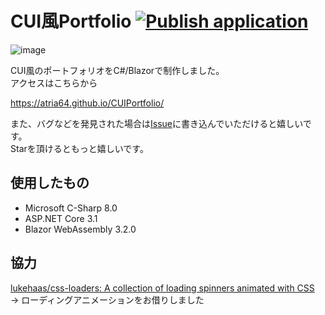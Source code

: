 # CUI風Portfolio [![Publish application](https://github.com/Atria64/CUIPortfolio/workflows/Publish%20application/badge.svg)](https://github.com/Atria64/CUIPortfolio/actions)
![image](https://user-images.githubusercontent.com/49768768/90509317-19a6e980-e194-11ea-8a6e-b7f7b5eaaef6.png)

CUI風のポートフォリオをC#/Blazorで制作しました。   
アクセスはこちらから

https://atria64.github.io/CUIPortfolio/

また、バグなどを発見された場合は[Issue](https://github.com/Atria64/CUIPortfolio/issues/new/choose)に書き込んでいただけると嬉しいです。   
Starを頂けるともっと嬉しいです。

## 使用したもの

 - Microsoft C-Sharp 8.0
 - ASP.NET Core 3.1
 - Blazor WebAssembly 3.2.0

## 協力
[lukehaas/css-loaders: A collection of loading spinners animated with CSS](https://github.com/lukehaas/css-loaders)   
-> ローディングアニメーションをお借りしました
